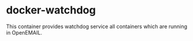 # docker-watchdog
This container provides watchdog service all containers  which are running in OpenEMAIL.
